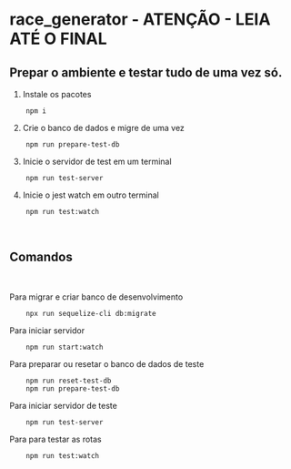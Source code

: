 # race_generator - ATENÇÃO - LEIA ATÉ O FINAL

## Prepar o ambiente e testar tudo de uma vez só.

1. Instale os pacotes
```shell
    npm i
```
2. Crie o banco de dados e migre de uma vez
```shell
    npm run prepare-test-db
```
3. Inicie o servidor de test em um terminal
```shell
    npm run test-server
```
4. Inicie o jest watch em outro terminal
```shell
    npm run test:watch
```

<br>

## Comandos

<br>

Para migrar e criar banco de desenvolvimento
```shell
    npx run sequelize-cli db:migrate
```

Para iniciar servidor
```shell
    npm run start:watch    
```

Para preparar ou resetar o banco de dados de teste
```shell
    npm run reset-test-db
    npm run prepare-test-db
```

Para iniciar servidor de teste
```shell
    npm run test-server
```

Para para testar as rotas
```shell
    npm run test:watch
```


